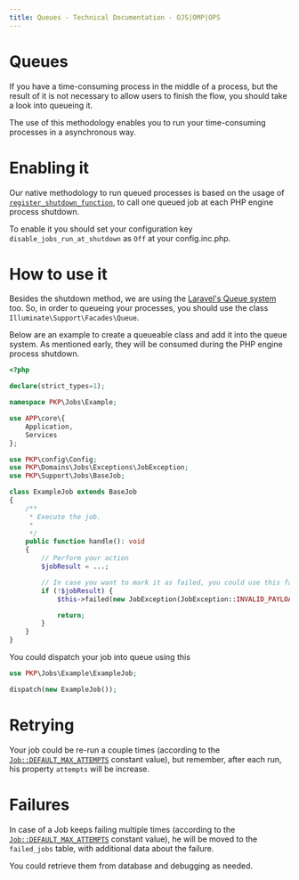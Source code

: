 ```yaml
---
title: Queues - Technical Documentation - OJS|OMP|OPS
---
```


# Queues

If you have a time-consuming process in the middle of a process, but the result of it is not necessary to allow users to finish the flow, you should take a look into queueing it.

The use of this methodology enables you to run your time-consuming processes in a asynchronous way.

# Enabling it

Our native methodology to run queued processes is based on the usage of [`register_shutdown_function`](https://www.php.net/manual/en/function.register-shutdown-function.php), to call one queued job at each PHP engine process shutdown.

To enable it you should set your configuration key `disable_jobs_run_at_shutdown` as `Off` at your config.inc.php.

# How to use it

Besides the shutdown method, we are using the [Laravel's Queue system](https://laravel.com/docs/7.x/queues) too. So, in order to queueing your processes, you should use the class `Illuminate\Support\Facades\Queue`.

Below are an example to create a queueable class and add it into the queue system. As mentioned early, they will be consumed during the PHP engine process shutdown.

```php
<?php

declare(strict_types=1);

namespace PKP\Jobs\Example;

use APP\core\{
    Application,
    Services
};

use PKP\config\Config;
use PKP\Domains\Jobs\Exceptions\JobException;
use PKP\Support\Jobs\BaseJob;

class ExampleJob extends BaseJob
{
    /**
     * Execute the job.
     *
     */
    public function handle(): void
    {
        // Perform your action
        $jobResult = ...;

        // In case you want to mark it as failed, you could use this failed method
        if (!$jobResult) {
            $this->failed(new JobException(JobException::INVALID_PAYLOAD));

            return;
        }
    }
}

```

You could dispatch your job into queue using this

```php
use PKP\Jobs\Example\ExampleJob;

dispatch(new ExampleJob());
```

# Retrying

Your job could be re-run a couple times (according to the [`Job::DEFAULT_MAX_ATTEMPTS`](https://github.com/pkp/pkp-lib/blob/main/Domains/Jobs/Job.php#L34) constant value), but remember, after each run, his property `attempts` will be increase.

# Failures

In case of a Job keeps failing multiple times (according to the [`Job::DEFAULT_MAX_ATTEMPTS`](https://github.com/pkp/pkp-lib/blob/main/Domains/Jobs/Job.php#L34) constant value), he will be moved to the `failed_jobs` table, with additional data about the failure.

You could retrieve them from database and debugging as needed.

